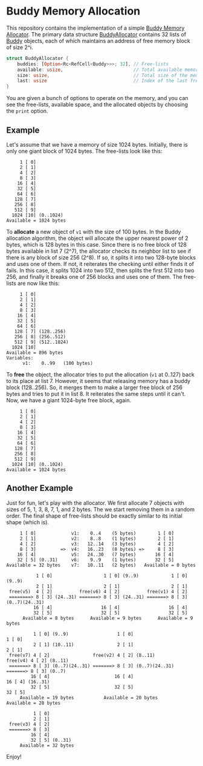 # Buddy Memory Allocation
This repository contains the implementation of a simple [Buddy Memory Allocator](https://en.wikipedia.org/wiki/Buddy_memory_allocation). 
The primary data structure [BuddyAllocator](src/main.rs#L16) contains 32 lists of [Buddy](src/main.rs#L11) objects, each of which maintains an address of free memory block of size 2^i.

```rust
struct BuddyAllocator {
    buddies: [Option<Rc<RefCell<Buddy>>>; 32], // Free-lists
    available: usize,                          // Total available memory
    size: usize,                               // Total size of the memory
    last: usize                                // Index of the last free-list which may be used
}
```

You are given a bunch of options to operate on the memory, and you can see the free-lists, available space, and the allocated objects by choosing the `print` option. 

## Example
Let's assume that we have a memory of size 1024 bytes. Initially, there is only one giant block of 1024 bytes. The free-lists look like this:

```
     1 [ 0]
     2 [ 1]
     4 [ 2]
     8 [ 3]
    16 [ 4] 
    32 [ 5]
    64 [ 6]
   128 [ 7]
   256 [ 8]
   512 [ 9]
  1024 [10] (0..1024)
Available = 1024 bytes
```

To **allocate** a new object of `v1` with the size of 100 bytes. In the Buddy allocation algorithm, the object will allocate the upper nearest power of 2 bytes, which is 128 bytes in this case. Since there is no free block of 128 bytes available in list 7 (2^7), the allocator checks its neighbor list to see if there is any block of size 256 (2^8). If so, it splits it into two 128-byte blocks and uses one of them. If not, it reiterates the checking until either finds it of fails. In this case, it splits 1024 into two 512, then splits the first 512 into two 256, and finally it breaks one of 256 blocks and uses one of them. The free-lists are now like this:

```
     1 [ 0]
     2 [ 1]
     4 [ 2]
     8 [ 3]
    16 [ 4] 
    32 [ 5]
    64 [ 6]
   128 [ 7] (128..256)
   256 [ 8] (256..512)
   512 [ 9] (512..1024)
  1024 [10]
Available = 896 bytes
Variables:
      v1:    0..99   (100 bytes)
```

To **free** the object, the allocator tries to put the allocation (`v1` at 0..127) back to its place at list 7. However, it seems that releasing memory has a buddy block (128..256). So, it merges them to make a larger free block of 256 bytes and tries to put it in list 8. It reiterates the same steps until it can't. Now, we have a giant 1024-byte free block, again.

```
     1 [ 0]
     2 [ 1]
     4 [ 2]
     8 [ 3]
    16 [ 4]
    32 [ 5] 
    64 [ 6]
   128 [ 7]
   256 [ 8]
   512 [ 9]
  1024 [10] (0..1024)
Available = 1024 bytes
```

## Another Example
Just for fun, let's play with the allocator. We first allocate 7 objects with sizes of 5, 1, 3, 8, 7, 1, and 2 bytes. The we start removing them in a random order. The final shape of free-lists should be exactly similar to its initial shape (which is).

```
     1 [ 0]             v1:    0..4    (5 bytes)        1 [ 0]   
     2 [ 1]             v2:    8..8    (1 bytes)        2 [ 1]   
     4 [ 2]             v3:   12..14   (3 bytes)        4 [ 2]   
     8 [ 3]         =>  v4:   16..23   (8 bytes) =>     8 [ 3]   
    16 [ 4]             v5:   24..30   (7 bytes)       16 [ 4]   
    32 [ 5] (0..31)     v6:    9..9    (1 bytes)       32 [ 5]   
Available = 32 bytes    v7:   10..11   (2 bytes)   Available = 0 bytes

           1 [ 0]                   1 [ 0] (9..9)            1 [ 0] (9..9)  
           2 [ 1]                   2 [ 1]                   2 [ 1]         
 free(v5)  4 [ 2]          free(v6) 4 [ 2]          free(v1) 4 [ 2]         
 ========> 8 [ 3] (24..31) =======> 8 [ 3] (24..31) =======> 8 [ 3] (0..7)(24..31)
          16 [ 4]                  16 [ 4]                  16 [ 4]         
          32 [ 5]                  32 [ 5]                  32 [ 5]         
      Available = 8 bytes      Available = 9 bytes      Available = 9 bytes 

          1 [ 0] (9..9)                  1 [ 0]                         1 [ 0]         
          2 [ 1] (10..11)                2 [ 1]                         2 [ 1]         
 free(v7) 4 [ 2]                free(v2) 4 [ 2] (8..11)        free(v4) 4 [ 2] (8..11) 
 =======> 8 [ 3] (0..7)(24..31) =======> 8 [ 3] (0..7)(24..31) =======> 8 [ 3] (0..7)  
         16 [ 4]                        16 [ 4]                        16 [ 4] (16..31)
         32 [ 5]                        32 [ 5]                        32 [ 5]         
     Available = 19 bytes           Available = 20 bytes            Available = 28 bytes
 
          1 [ 0]
          2 [ 1]
 free(v3) 4 [ 2]
 =======> 8 [ 3]
         16 [ 4]
         32 [ 5] (0..31)
     Available = 32 bytes
```

Enjoy!

